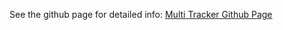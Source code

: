 See the github page for detailed info: <a href="http://florisvb.github.io/multi_tracker/">Multi Tracker Github Page</a>

